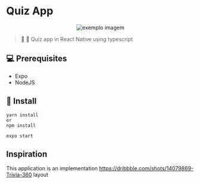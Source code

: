 # Quiz App

<p align="center">
  <img src="git/animation.gif" alt="exemplo imagem">
</p>

> 🎉 📝 Quiz app in React Native using typescript

## 💻 Prerequisites

* Expo
* NodeJS

## 🚀 Install

```
yarn install
or
npm install
```

```
expo start
```

## Inspiration

This application is an implementation https://dribbble.com/shots/14079869-Trivia-360 layout 
